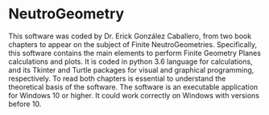 # NeutroGeometry
This software was coded by Dr. Erick González Caballero, from two book chapters to appear on the subject of Finite NeutroGeometries. Specifically, this software contains the main elements to perform Finite Geometry Planes calculations and plots. It is coded in python 3.6 language for calculations, and its Tkinter and Turtle packages for visual and graphical programming, respectively. To read both chapters is essential to understand the theoretical basis of the software. The software is an executable application for Windows 10 or higher. It could work correctly on Windows with versions before 10.
